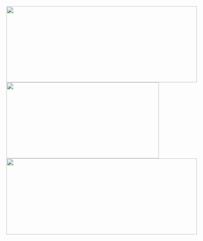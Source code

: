 <div>
  <a href="https://github.com/ronaldofjc">
  <img height="200em" width="500em" src="https://github-readme-stats.vercel.app/api?username=ronaldofjc&show_icons=true&include_all_commits=true&count_private=true"/>
  <img height="200em" width="400em" src="https://github-readme-stats.vercel.app/api/top-langs/?username=ronaldofjc&layout=compact&langs_count=10"/>
</div>
  
<img height="200em"  width="500em" src="https://github-readme-stats.vercel.app/api/wakatime?username=ronaldofjc"/>
 
